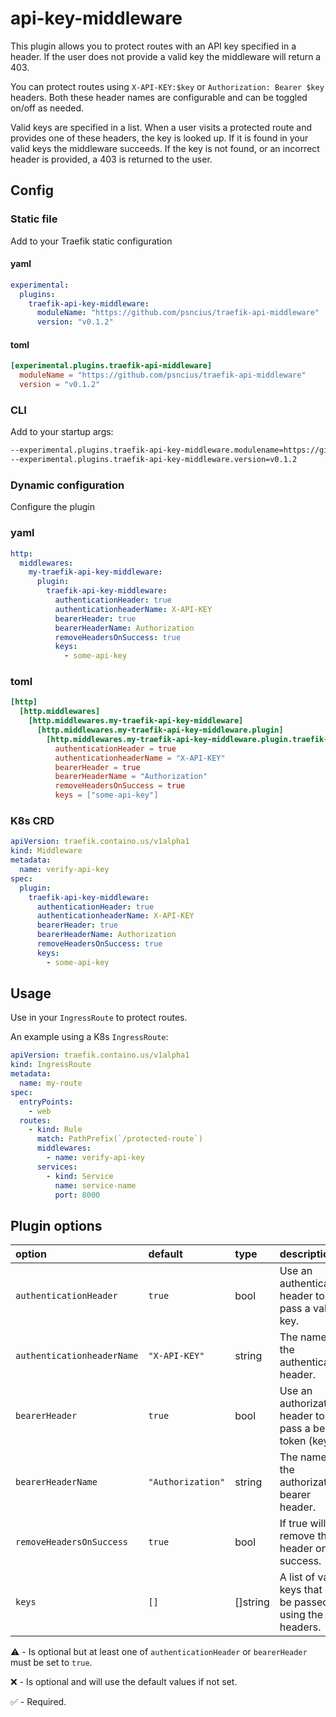 # api-key-middleware

This plugin allows you to protect routes with an API key specified in a header. If the user does not provide a valid key the middleware will return a 403.

You can protect routes using `X-API-KEY:$key` or `Authorization: Bearer $key` headers. Both these header names are configurable and can be toggled on/off as needed.

Valid keys are specified in a list. When a user visits a protected route and provides one of these headers, the key is looked up. If it is found in your valid keys the middleware succeeds. If the key is not found, or an incorrect header is provided, a 403 is returned to the user.

## Config

### Static file

Add to your Traefik static configuration

#### yaml

```yaml
experimental:
  plugins:
    traefik-api-key-middleware:
      moduleName: "https://github.com/psncius/traefik-api-middleware"
      version: "v0.1.2"
```

#### toml

```toml
[experimental.plugins.traefik-api-middleware]
  moduleName = "https://github.com/psncius/traefik-api-middleware"
  version = "v0.1.2"
```

### CLI

Add to your startup args:

```sh
--experimental.plugins.traefik-api-key-middleware.modulename=https://github.com/psncius/traefik-api-middleware
--experimental.plugins.traefik-api-key-middleware.version=v0.1.2
```

### Dynamic configuration

Configure the plugin

### yaml

```yaml
http:
  middlewares:
    my-traefik-api-key-middleware:
      plugin:
        traefik-api-key-middleware:
          authenticationHeader: true
          authenticationheaderName: X-API-KEY
          bearerHeader: true
          bearerHeaderName: Authorization
          removeHeadersOnSuccess: true
          keys:
            - some-api-key
```

### toml

```toml
[http]
  [http.middlewares]
    [http.middlewares.my-traefik-api-key-middleware]
      [http.middlewares.my-traefik-api-key-middleware.plugin]
        [http.middlewares.my-traefik-api-key-middleware.plugin.traefik-api-middleware]
          authenticationHeader = true
          authenticationheaderName = "X-API-KEY"
          bearerHeader = true
          bearerHeaderName = "Authorization"
          removeHeadersOnSuccess = true
          keys = ["some-api-key"]
```

### K8s CRD

```yaml
apiVersion: traefik.containo.us/v1alpha1
kind: Middleware
metadata:
  name: verify-api-key
spec:
  plugin:
    traefik-api-key-middleware:
      authenticationHeader: true
      authenticationheaderName: X-API-KEY
      bearerHeader: true
      bearerHeaderName: Authorization
      removeHeadersOnSuccess: true
      keys:
        - some-api-key
```

## Usage

Use in your `IngressRoute` to protect routes.

An example using a K8s `IngressRoute`:

```yaml
apiVersion: traefik.containo.us/v1alpha1
kind: IngressRoute
metadata:
  name: my-route
spec:
  entryPoints:
    - web
  routes:
    - kind: Rule
      match: PathPrefix(`/protected-route`)
      middlewares:
        - name: verify-api-key
      services:
        - kind: Service
          name: service-name
          port: 8000
```

## Plugin options

| option                     | default           | type     | description                                                | required |
| :------------------------- | :---------------- | :------- | :--------------------------------------------------------- | :------- |
| `authenticationHeader`     | `true`            | bool     | Use an authentication header to pass a valid key.          | ⚠️       |
| `authenticationheaderName` | `"X-API-KEY"`     | string   | The name of the authentication header.                     | ❌       |
| `bearerHeader`             | `true`            | bool     | Use an authorization header to pass a bearer token (key).  | ⚠️       |
| `bearerHeaderName`         | `"Authorization"` | string   | The name of the authorization bearer header.               | ❌       |
| `removeHeadersOnSuccess`   | `true`            | bool     | If true will remove the header on success.                 | ❌       |
| `keys`                     | `[]`              | []string | A list of valid keys that can be passed using the headers. | ✅       |

⚠️ - Is optional but at least one of `authenticationHeader` or `bearerHeader` must be set to `true`.

❌ - Is optional and will use the default values if not set.

✅ - Required.

